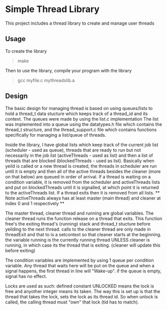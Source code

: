 # Simple Thread Library

This project includes a thread library to create and manage user threads

Usage
-------
To create the library
> make

Then to use the library, compile your program with the library
> gcc myfile.c mythreadslib.a

Design
-------
The basic design for managing thread is based on using queues/lists to hold a thread_t data stucture 
which keeps track of a thread_id and its context. The queues were made by using the list.c implementation
The list was implemented into a queue using the datatypes.h file which contains the thread_t structure, 
and the thread_support.c file which contains functions specifically for managing a list/queue of threads.

Inside the library, I have global lists which keep track of the current job list (scheduler - used as queue), 
threads that are ready to run but not necessarily in the job list (activeThreads - used as list) and then 
a list of threads that are blocked (blockedThreads - used as list). Basically when yeild is called or a 
new thread is created, the threads in scheduler are run until it is empty and then all of the active threads
besides the cleaner (more on that below) are queued in order of arrival. If a thread is waiting on a condition
variable, it is removed from the scheduler and activeThreads lists and put on blockedThreads until it is signalled,
at which point it is returned to the activeThreads list. If a thread exits then it is removed from all lists.
** Note activeThreads always has at least master (main thread) and cleaner at index 0 and 1 respectively **

The master thread, cleaner thread and running are global variables. The cleaner thread runs the function 
release on a thread that exits. This function free's the exiting thread's (running) stack and thread_t stucture 
before yeilding to the next thread. calls to the cleaner thread are only made in threadExit and that 
to is a setcontext so that cleaner starts at the beginning. the variable running is the currently running thread
UNLESS cleaner is running, in which case its the thread that is exiting. (cleaner will update this before
exiting)

The condition variables are implemented by using 1 queue per condition variable. Any thread that waits here
will be put on the queue and when a signal happens, the first thread in line will "Wake-up". if the queue
is empty, signal has no effect.

Locks are used as such: defined constant UNLOCKED means the lock is free and anyother integer means its taken.
The way this is set up is that the thread that takes the lock, sets the lock as its thread id. So when
unlock is called, the calling thread must "own" that lock (tid has to match).
